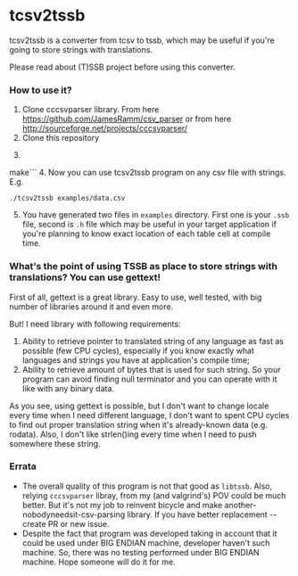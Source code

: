 # tcsv2tssb

tcsv2tssb is a converter from tcsv to tssb, which may be useful if you're going to store strings with translations.

Please read about (T)SSB project before using this converter.

### How to use it?

1. Clone cccsvparser library. From here https://github.com/JamesRamm/csv_parser or from here http://sourceforge.net/projects/cccsvparser/
2. Clone this repository
3. ```cd tcsv2tssb
make```
4. Now you can use tcsv2tssb program on any csv file with strings. E.g.
```
./tcsv2tssb examples/data.csv
```
5. You have generated two files in `examples` directory. First one is your `.ssb` file, second is `.h` file which may be useful in your target application if you're planning to know exact location of each table cell at compile time.

### What's the point of using TSSB as place to store strings with translations? You can use gettext!

First of all, gettext is a great library. Easy to use, well tested, with big number of libraries around it and even more.

But! I need library with following requirements:

1) Ability to retrieve pointer to translated string of any language as fast as possible (few CPU cycles), especially if you know exactly what languages and strings you have at application's compile time;
2) Ability to retrieve amount of bytes that is used for such string. So your program can avoid finding null terminator and you can operate with it like with any binary data.

As you see, using gettext is possible, but I don't want to change locale every time when I need different language, I don't want to spent CPU cycles to find out proper translation string when it's already-known data (e.g. rodata). Also, I don't like strlen()ing every time when I need to push somewhere these string.

### Errata

 * The overall quality of this program is not that good as `libtssb`. Also, relying `cccsvparser` libray, from my (and valgrind's) POV could be much better. But it's not my job to reinvent bicycle and make another-nobodyneedsit-csv-parsing library. If you have better replacement -- create PR or new issue.
 * Despite the fact that program was developed taking in account that it could be used under BIG ENDIAN machine, developer haven't such machine. So, there was no testing performed under BIG ENDIAN machine. Hope someone will do it for me.

